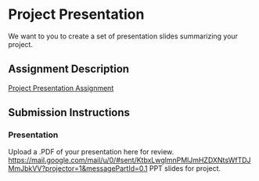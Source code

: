 # Project Presentation
We want to you to create a set of presentation slides summarizing your project.

## Assignment Description
[Project Presentation Assignment](https://education.launchcode.org/liftoff/modules/assignments/project-presentation)

## Submission Instructions

### Presentation
Upload a .PDF of your presentation here for review.
https://mail.google.com/mail/u/0/#sent/KtbxLwglmnPMlJmHZDXNtsWfTDJMmJbkVV?projector=1&messagePartId=0.1
PPT slides for project.